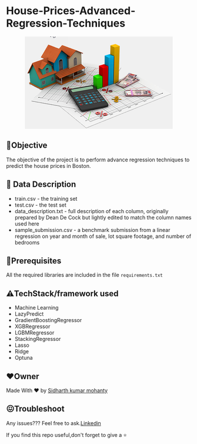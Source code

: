 # House-Prices-Advanced-Regression-Techniques

<p align="center">
  <img src="Images/houce_img.png" />
</p>

## 📌**Objective**
The objective of the project is to perform advance regression techniques to predict the house prices in Boston.
## 📁 **Data Description**
- train.csv - the training set
- test.csv - the test set
- data_description.txt - full description of each column, originally prepared by Dean De Cock but lightly edited to match the column names used here
- sample_submission.csv - a benchmark submission from a linear regression on year and month of sale, lot square footage, and number of bedrooms
## 🔑**Prerequisites**
All the required libraries are included in the file <code>requirements.txt</code>

## ⚠️**TechStack/framework used**
- Machine Learning
- LazyPredict
- GradientBoostingRegressor
- XGBRegressor
- LGBMRegressor
- StackingRegressor
- Lasso
- Ridge
- Optuna


## ❤️**Owner**
Made With ❤️ by [Sidharth kumar mohanty](www.linkedin.com/in/sidharth178)

## 😖Troubleshoot
Any issues??? Feel free to ask.[Linkedin](www.linkedin.com/in/sidharth178)

If you find this repo useful,don't forget to give a ⭐
